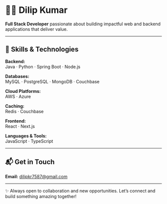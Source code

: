 # 👨‍💻 Dilip Kumar

**Full Stack Developer** passionate about building impactful web and backend applications that deliver value.

---

## 🚀 Skills & Technologies

**Backend:**  
Java · Python · Spring Boot · Node.js

**Databases:**  
MySQL · PostgreSQL · MongoDB · Couchbase

**Cloud Platforms:**  
AWS · Azure

**Caching:**  
Redis · Couchbase

**Frontend:**  
React · Next.js

**Languages & Tools:**  
JavaScript · TypeScript

---

## 📬 Get in Touch

**Email:** [dilipkr7587@gmail.com](mailto:dilipkr7587@gmail.com)

---

✨ Always open to collaboration and new opportunities. Let’s connect and build something amazing together!
